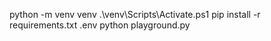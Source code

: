 python -m venv venv
.\venv\Scripts\Activate.ps1
pip install -r requirements.txt
.env
python playground.py